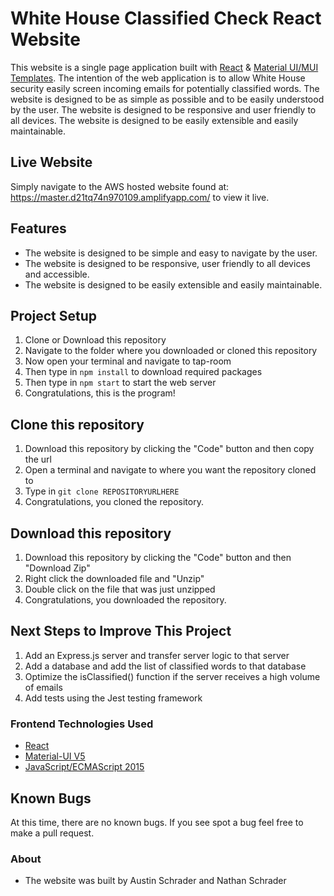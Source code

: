 # White House Classified Check React Website

This website is a single page application built with [React](https://reactjs.org/) & [Material UI/MUI Templates](https://mui.com/material-ui/getting-started/templates/). The intention of the web application is to allow White House security easily screen incoming emails for potentially classified words. The website is designed to be as simple as possible and to be easily understood by the user. The website is designed to be responsive and user friendly to all devices. The website is designed to be easily extensible and easily maintainable.

## Live Website

Simply navigate to the AWS hosted website found at: https://master.d21tq74n970109.amplifyapp.com/ to view it live.

## Features

- The website is designed to be simple and easy to navigate by the user.
- The website is designed to be responsive, user friendly to all devices and accessible.
- The website is designed to be easily extensible and easily maintainable.

## Project Setup

1. Clone or Download this repository
2. Navigate to the folder where you downloaded or cloned this repository
3. Now open your terminal and navigate to tap-room
4. Then type in `npm install` to download required packages
5. Then type in `npm start` to start the web server
6. Congratulations, this is the program!

## Clone this repository

1. Download this repository by clicking the "Code" button and then copy the url
2. Open a terminal and navigate to where you want the repository cloned to
3. Type in `git clone REPOSITORYURLHERE`
4. Congratulations, you cloned the repository.

## Download this repository

1. Download this repository by clicking the "Code" button and then "Download Zip"
2. Right click the downloaded file and "Unzip"
3. Double click on the file that was just unzipped
4. Congratulations, you downloaded the repository.

## Next Steps to Improve This Project

1. Add an Express.js server and transfer server logic to that server
2. Add a database and add the list of classified words to that database
3. Optimize the isClassified() function if the server receives a high volume of emails
4. Add tests using the Jest testing framework

### Frontend Technologies Used

- [React](https://reactjs.org/)
- [Material-UI V5](https://material-ui.com/)
- [JavaScript/ECMAScript 2015](https://262.ecma-international.org/6.0/)

## Known Bugs

At this time, there are no known bugs. If you see spot a bug feel free to make a pull request.

### About

- The website was built by Austin Schrader and Nathan Schrader

